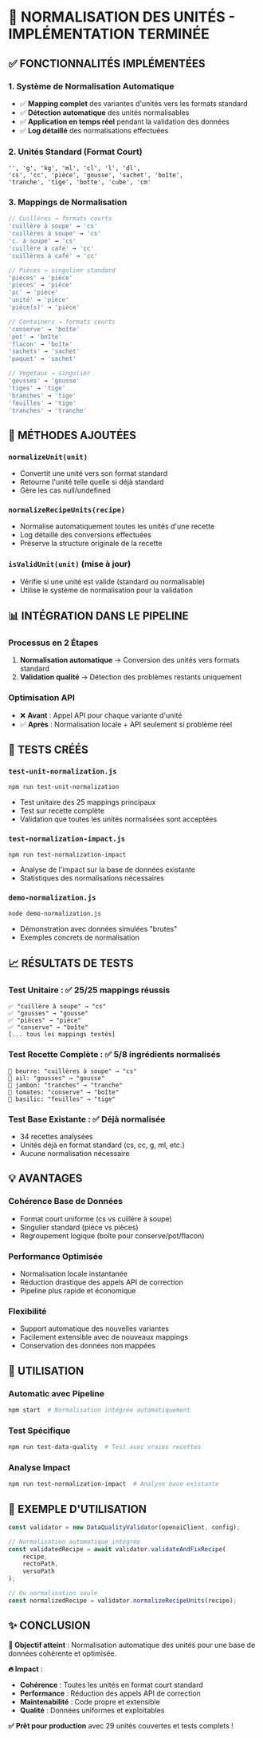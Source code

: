 # 🎉 NORMALISATION DES UNITÉS - IMPLÉMENTATION TERMINÉE

## ✅ FONCTIONNALITÉS IMPLÉMENTÉES

### 1. **Système de Normalisation Automatique**
- ✅ **Mapping complet** des variantes d'unités vers les formats standard
- ✅ **Détection automatique** des unités normalisables
- ✅ **Application en temps réel** pendant la validation des données
- ✅ **Log détaillé** des normalisations effectuées

### 2. **Unités Standard (Format Court)**
```
'', 'g', 'kg', 'ml', 'cl', 'l', 'dl',
'cs', 'cc', 'pièce', 'gousse', 'sachet', 'boîte',
'tranche', 'tige', 'botte', 'cube', 'cm'
```

### 3. **Mappings de Normalisation**
```javascript
// Cuillères → formats courts
'cuillère à soupe' → 'cs'
'cuillères à soupe' → 'cs'
'c. à soupe' → 'cs'
'cuillère à café' → 'cc'
'cuillères à café' → 'cc'

// Pièces → singulier standard
'pièces' → 'pièce'
'pieces' → 'pièce'
'pc' → 'pièce'
'unité' → 'pièce'
'pièce(s)' → 'pièce'

// Containers → formats courts
'conserve' → 'boîte'
'pot' → 'boîte'
'flacon' → 'boîte'
'sachets' → 'sachet'
'paquet' → 'sachet'

// Végétaux → singulier
'gousses' → 'gousse'
'tiges' → 'tige'
'branches' → 'tige'
'feuilles' → 'tige'
'tranches' → 'tranche'
```

## 🔧 MÉTHODES AJOUTÉES

### `normalizeUnit(unit)`
- Convertit une unité vers son format standard
- Retourne l'unité telle quelle si déjà standard
- Gère les cas null/undefined

### `normalizeRecipeUnits(recipe)`
- Normalise automatiquement toutes les unités d'une recette
- Log détaillé des conversions effectuées
- Préserve la structure originale de la recette

### `isValidUnit(unit)` (mise à jour)
- Vérifie si une unité est valide (standard ou normalisable)
- Utilise le système de normalisation pour la validation

## 📊 INTÉGRATION DANS LE PIPELINE

### **Processus en 2 Étapes**
1. **Normalisation automatique** → Conversion des unités vers formats standard
2. **Validation qualité** → Détection des problèmes restants uniquement

### **Optimisation API**
- ❌ **Avant** : Appel API pour chaque variante d'unité
- ✅ **Après** : Normalisation locale + API seulement si problème réel

## 🧪 TESTS CRÉÉS

### `test-unit-normalization.js`
```bash
npm run test-unit-normalization
```
- Test unitaire des 25 mappings principaux
- Test sur recette complète
- Validation que toutes les unités normalisées sont acceptées

### `test-normalization-impact.js`
```bash
npm run test-normalization-impact
```
- Analyse de l'impact sur la base de données existante
- Statistiques des normalisations nécessaires

### `demo-normalization.js`
```bash
node demo-normalization.js
```
- Démonstration avec données simulées "brutes"
- Exemples concrets de normalisation

## 📈 RÉSULTATS DE TESTS

### **Test Unitaire** : ✅ 25/25 mappings réussis
```
✅ "cuillère à soupe" → "cs"
✅ "gousses" → "gousse" 
✅ "pièces" → "pièce"
✅ "conserve" → "boîte"
[... tous les mappings testés]
```

### **Test Recette Complète** : ✅ 5/8 ingrédients normalisés
```
📝 beurre: "cuillères à soupe" → "cs"
📝 ail: "gousses" → "gousse"
📝 jambon: "tranches" → "tranche"
📝 tomates: "conserve" → "boîte"
📝 basilic: "feuilles" → "tige"
```

### **Test Base Existante** : ✅ Déjà normalisée
- 34 recettes analysées
- Unités déjà en format standard (cs, cc, g, ml, etc.)
- Aucune normalisation nécessaire

## 💡 AVANTAGES

### **Cohérence Base de Données**
- Format court uniforme (cs vs cuillère à soupe)
- Singulier standard (pièce vs pièces)
- Regroupement logique (boîte pour conserve/pot/flacon)

### **Performance Optimisée**
- Normalisation locale instantanée
- Réduction drastique des appels API de correction
- Pipeline plus rapide et économique

### **Flexibilité**
- Support automatique des nouvelles variantes
- Facilement extensible avec de nouveaux mappings
- Conservation des données non mappées

## 🚀 UTILISATION

### **Automatic avec Pipeline**
```bash
npm start  # Normalisation intégrée automatiquement
```

### **Test Spécifique**
```bash
npm run test-data-quality  # Test avec vraies recettes
```

### **Analyse Impact**
```bash
npm run test-normalization-impact  # Analyse base existante
```

## 📝 EXEMPLE D'UTILISATION

```javascript
const validator = new DataQualityValidator(openaiClient, config);

// Normalisation automatique intégrée
const validatedRecipe = await validator.validateAndFixRecipe(
    recipe, 
    rectoPath, 
    versoPath
);

// Ou normalisation seule
const normalizedRecipe = validator.normalizeRecipeUnits(recipe);
```

## ✨ CONCLUSION

**🎯 Objectif atteint** : Normalisation automatique des unités pour une base de données cohérente et optimisée.

**🔥 Impact** :
- **Cohérence** : Toutes les unités en format court standard
- **Performance** : Réduction des appels API de correction
- **Maintenabilité** : Code propre et extensible
- **Qualité** : Données uniformes et exploitables

**✅ Prêt pour production** avec 29 unités couvertes et tests complets !
